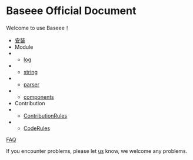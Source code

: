 # Baseee Official Document
Welcome to use Baseee！  
+ [安装](https://github.com/chhdao/Baseee/blob/master/docs/en-us/install.md)
+ Module  
+  +   [log](https://github.com/chhdao/Baseee/blob/master/docs/en-us/logger/log_index.md)  
+  +   [string](https://github.com/chhdao/Baseee/blob/master/docs/en-us/string/string_index.md)  
+  +   [parser](https://github.com/chhdao/Baseee/blob/master/docs/en-us/parser/parser_index.md)  
+  +   [components](https://github.com/chhdao/Baseee/blob/master/docs/en-us/components/components_index.md)    
+ Contribution
+  +   [ContributionRules](https://github.com/chhdao/Baseee/blob/master/docs/en-us/ContributionRules.md)
+  +   [CodeRules](https://github.com/chhdao/Baseee/blob/master/docs/en-us/CodeRules.md)
  
[FAQ](https://github.com/chhdao/Baseee/blob/master/docs/en-us/FAQ.md)    
  
If you encounter problems, please let [us](https://github.com/chhdao/Baseee/issues) know, we welcome any problems.